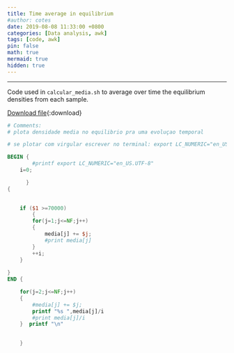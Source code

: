 ```yaml
---
title: Time average in equilibrium
#author: cotes
date: 2019-08-08 11:33:00 +0800
categories: [Data analysis, awk]
tags: [code, awk]
pin: false
math: true
mermaid: true
hidden: true
---
```



<hr>

Code used in <code class="language-plaintext highlighter-rouge">calcular_media.sh</code> to average over time the equilibrium densities from each sample.

[Download file](/files/scripts/data_analysis/media_temporal_equilibrio.awk){:download}


```awk
# Comments:
# plota densidade media no equilibrio pra uma evoluçao temporal

# se plotar com virgular escrever no terminal: export LC_NUMERIC="en_US.UTF-8"

BEGIN { 
        #printf export LC_NUMERIC="en_US.UTF-8"      
	i=0;

      }
{
	

	if ($1 >=70000) 
     	{
		for(j=1;j<=NF;j++)
		{
			media[j] += $j; 
			#print media[j]
		}  						
		++i;
	}    
		 
}
END { 

	for(j=2;j<=NF;j++)
	{
		#media[j] += $j; 
		printf "%s ",media[j]/i
		#print media[j]/i
	}  printf "\n"
	

    }


```
